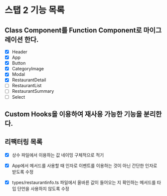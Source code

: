 # 스탭 2 기능 목록

## Class Component를 Function Component로 마이그레이션 한다.

- [x] Header
- [x] App
- [x] Button
- [x] CategoryImage
- [x] Modal
- [x] RestaurantDetail
- [ ] RestaurantList
- [ ] RestaurantSummary
- [ ] Select

## Custom Hooks을 이용하여 재사용 가능한 기능을 분리한다.

## 리팩터링 목록

- [x] 상수 파일에서 이용하는 값 네이밍 구체적으로 적기

- [x] App에서 메서드를 사용할 때 인자로 이벤트를 이용하는 것이 아닌 간단한 인자로 받도록 수정

- [x] types/restaurantinfo.ts 파일에서 올바른 값이 들어오는 지 확인하는 메서드를 타입 단언을 사용하지 않도록 수정

